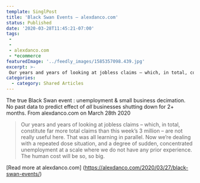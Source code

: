 ```yaml
---
template: SinglPost
title: 'Black Swan Events – alexdanco.com'
status: Published
date: '2020-03-28T11:45:21-07:00'
tags:
 -
 -
 - alexdanco.com
 - *ecommerce
featuredImage: '../feedly_images/1585357098.439.jpg'
excerpt: >-
 Our years and years of looking at jobless claims – which, in total, constitute far more total claims than this week’s 3 million – are not really useful here. That was all learning in parallel. Now we’re dealing with a repeated dose situation, and a degree of sudden, concentrated unemployment at a scale where we do not have any prior experience. The human cost will be so, so big. 
categories:
  - category: Shared Articles
---
```

The true Black Swan event : unemployment & small business decimation. No past data to predict effect of *all* businesses shutting down for 2+ months. 
From alexdanco.com on March 28th 2020

> Our years and years of looking at jobless claims – which, in total, constitute far more total claims than this week’s 3 million – are not really useful here. That was all learning in parallel. Now we’re dealing with a repeated dose situation, and a degree of sudden, concentrated unemployment at a scale where we do not have any prior experience. The human cost will be so, so big. 

[Read more at alexdanco.com] (https://alexdanco.com/2020/03/27/black-swan-events/)
